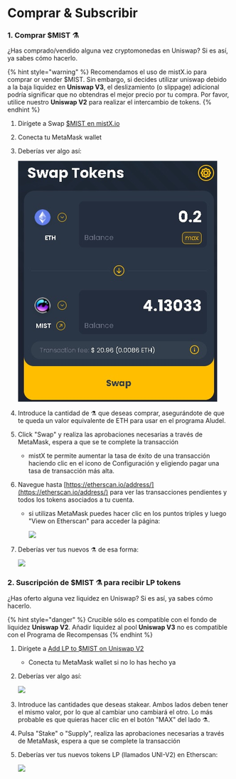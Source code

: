 # Comprar & Subscribir

### 1. Comprar $MIST ⚗️

¿Has comprado/vendido alguna vez cryptomonedas en Uniswap? Si es así, ya sabes cómo hacerlo.

{% hint style="warning" %}
Recomendamos el uso de mistX.io para comprar or vender $MIST. Sin embargo, si decides utilizar uniswap debido a la baja liquidez en **Uniswap V3**, el deslizamiento \(o slippage\) adicional podría significar que no obtendras el mejor precio por tu compra. Por favor, utilice nuestro **Uniswap V2** para realizar el intercambio de tokens.
{% endhint %}

1. Dirígete a Swap [$MIST en mistX.io](http://swap.mist.alchemist.wtf/)
2. Conecta tu MetaMask wallet
3. Deberías ver algo así: 

    ![](.gitbook/assets/swap.jpg)

4. Introduce la cantidad de ⚗️ que deseas comprar, asegurándote de que te queda un valor equivalente de ETH para usar en el programa Aludel.
5. Click "Swap" y realiza las aprobaciones necesarias a través de MetaMask, espera a que se  te complete la transacción
   * mistX te permite aumentar la tasa de éxito de una transacción haciendo clic en el icono de Configuración y eligiendo pagar una tasa de transacción más alta.
6. Navegue hasta [https://etherscan.io/address/](https://etherscan.io/address/) para ver las transacciones pendientes y todos los tokens asociados a tu cuenta.
   * si utilizas MetaMask puedes hacer clic en los puntos triples y luego "View on Etherscan" para acceder la página:

     ![](https://i.imgur.com/jdzodQP.png)
7. Deberías ver tus nuevos ⚗️ de esa forma:

    ![](https://i.imgur.com/bF9wsrg.png)

### 2. Suscripción de $MIST ⚗️ para recibir LP tokens

¿Has oferto alguna vez liquidez en Uniswap? Si es así, ya sabes cómo hacerlo.

{% hint style="danger" %}
Crucible sólo es compatible con el fondo de liquidez **Uniswap V2**. Añadir liquidez al pool **Uniswap V3** no es compatible con el Programa de Recompensas
{% endhint %}

1. Dirígete a [Add LP to $MIST on Uniswap V2](https://app.uniswap.org/#/add/v2/0x88acdd2a6425c3faae4bc9650fd7e27e0bebb7ab/ETH)
   * Conecta tu MetaMask wallet si no lo has hecho ya
2. Deberías ver algo así:

    ![](https://i.imgur.com/7paIEyF.png)

3. Introduce las cantidades que deseas stakear. Ambos lados deben tener el mismo valor, por lo que al cambiar uno cambiará el otro. Lo más probable es que quieras hacer clic en el botón "MAX" del lado ⚗️.
4. Pulsa "Stake" o "Supply", realiza las aprobaciones necesarias a través de MetaMask, espera a que se complete la transacción
5. Deberías ver tus nuevos tokens LP \(llamados UNI-V2\) en Etherscan:

    ![](https://i.imgur.com/6hAoHGw.png)

## 

